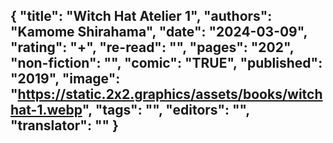 {
 "title": "Witch Hat Atelier 1",
 "authors": "Kamome Shirahama",
 "date": "2024-03-09",
 "rating": "+",
 "re-read": "",
 "pages": "202",
 "non-fiction": "",
 "comic": "TRUE",
 "published": "2019",
 "image": "https://static.2x2.graphics/assets/books/witchhat-1.webp",
 "tags": "",
 "editors": "",
 "translator": ""
}
---
